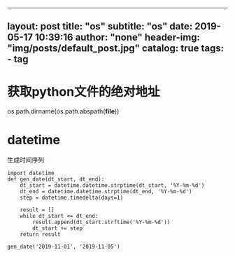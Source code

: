 
---
layout:     post
title:      "os"
subtitle:   "os"
date:       2019-05-17 10:39:16
author:     "none"
header-img: "img/posts/default_post.jpg"
catalog: true
tags:
    - tag
---

# 获取python文件的绝对地址
os.path.dirname(os.path.abspath(__file__))


# datetime

生成时间序列
```
import datetime
def gen_date(dt_start, dt_end):
    dt_start = datetime.datetime.strptime(dt_start, '%Y-%m-%d')
    dt_end = datetime.datetime.strptime(dt_end, '%Y-%m-%d')
    step = datetime.timedelta(days=1)

    result = []
    while dt_start <= dt_end:
        result.append(dt_start.strftime('%Y-%m-%d'))
        dt_start += step
    return result

gen_date('2019-11-01', '2019-11-05')
```